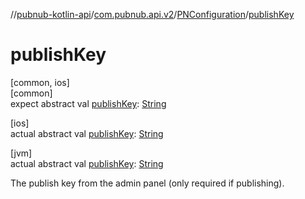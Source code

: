 //[pubnub-kotlin-api](../../../index.md)/[com.pubnub.api.v2](../index.md)/[PNConfiguration](index.md)/[publishKey](publish-key.md)

# publishKey

[common, ios]\
[common]\
expect abstract val [publishKey](publish-key.md): [String](https://kotlinlang.org/api/latest/jvm/stdlib/kotlin/-string/index.html)

[ios]\
actual abstract val [publishKey](publish-key.md): [String](https://kotlinlang.org/api/latest/jvm/stdlib/kotlin/-string/index.html)

[jvm]\
actual abstract val [publishKey](publish-key.md): [String](https://kotlinlang.org/api/latest/jvm/stdlib/kotlin/-string/index.html)

The publish key from the admin panel (only required if publishing).

